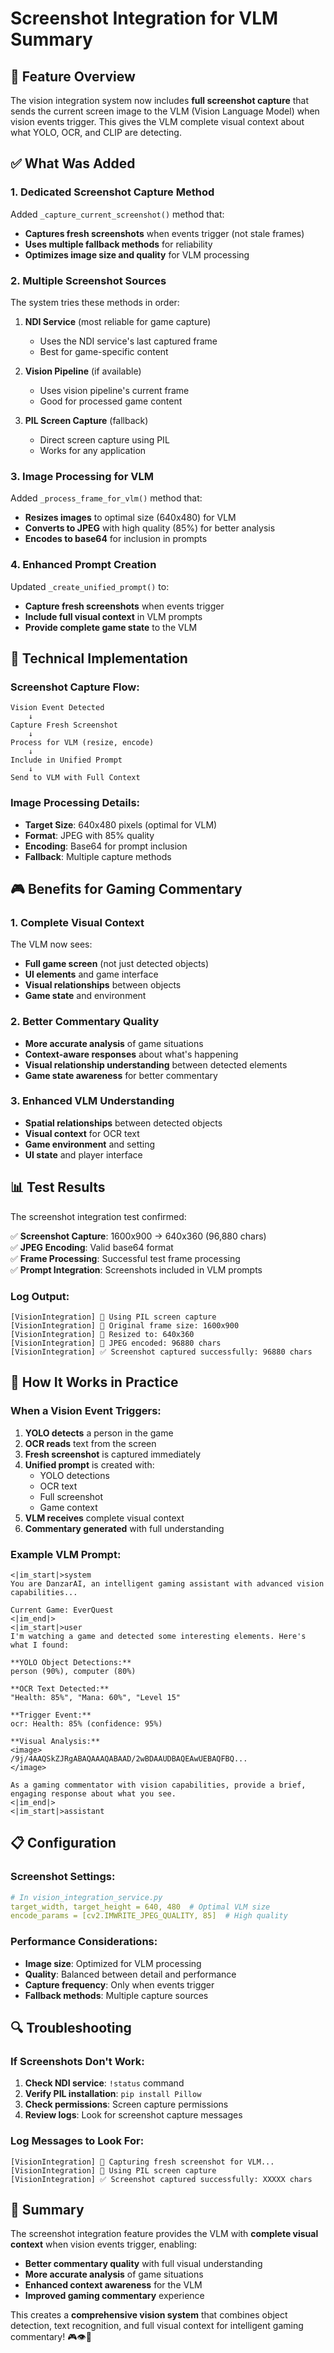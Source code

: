 # Screenshot Integration for VLM Summary

## 🎯 **Feature Overview**

The vision integration system now includes **full screenshot capture** that sends the current screen image to the VLM (Vision Language Model) when vision events trigger. This gives the VLM complete visual context about what YOLO, OCR, and CLIP are detecting.

## ✅ **What Was Added**

### 1. **Dedicated Screenshot Capture Method**
Added `_capture_current_screenshot()` method that:
- **Captures fresh screenshots** when events trigger (not stale frames)
- **Uses multiple fallback methods** for reliability
- **Optimizes image size and quality** for VLM processing

### 2. **Multiple Screenshot Sources**
The system tries these methods in order:

1. **NDI Service** (most reliable for game capture)
   - Uses the NDI service's last captured frame
   - Best for game-specific content

2. **Vision Pipeline** (if available)
   - Uses vision pipeline's current frame
   - Good for processed game content

3. **PIL Screen Capture** (fallback)
   - Direct screen capture using PIL
   - Works for any application

### 3. **Image Processing for VLM**
Added `_process_frame_for_vlm()` method that:
- **Resizes images** to optimal size (640x480) for VLM
- **Converts to JPEG** with high quality (85%) for better analysis
- **Encodes to base64** for inclusion in prompts

### 4. **Enhanced Prompt Creation**
Updated `_create_unified_prompt()` to:
- **Capture fresh screenshots** when events trigger
- **Include full visual context** in VLM prompts
- **Provide complete game state** to the VLM

## 🔧 **Technical Implementation**

### Screenshot Capture Flow:
```
Vision Event Detected
    ↓
Capture Fresh Screenshot
    ↓
Process for VLM (resize, encode)
    ↓
Include in Unified Prompt
    ↓
Send to VLM with Full Context
```

### Image Processing Details:
- **Target Size**: 640x480 pixels (optimal for VLM)
- **Format**: JPEG with 85% quality
- **Encoding**: Base64 for prompt inclusion
- **Fallback**: Multiple capture methods

## 🎮 **Benefits for Gaming Commentary**

### 1. **Complete Visual Context**
The VLM now sees:
- **Full game screen** (not just detected objects)
- **UI elements** and game interface
- **Visual relationships** between objects
- **Game state** and environment

### 2. **Better Commentary Quality**
- **More accurate analysis** of game situations
- **Context-aware responses** about what's happening
- **Visual relationship understanding** between detected elements
- **Game state awareness** for better commentary

### 3. **Enhanced VLM Understanding**
- **Spatial relationships** between detected objects
- **Visual context** for OCR text
- **Game environment** and setting
- **UI state** and player interface

## 📊 **Test Results**

The screenshot integration test confirmed:

✅ **Screenshot Capture**: 1600x900 → 640x360 (96,880 chars)  
✅ **JPEG Encoding**: Valid base64 format  
✅ **Frame Processing**: Successful test frame processing  
✅ **Prompt Integration**: Screenshots included in VLM prompts  

### Log Output:
```
[VisionIntegration] 📸 Using PIL screen capture
[VisionIntegration] 📸 Original frame size: 1600x900
[VisionIntegration] 📸 Resized to: 640x360
[VisionIntegration] 📸 JPEG encoded: 96880 chars
[VisionIntegration] ✅ Screenshot captured successfully: 96880 chars
```

## 🚀 **How It Works in Practice**

### When a Vision Event Triggers:
1. **YOLO detects** a person in the game
2. **OCR reads** text from the screen
3. **Fresh screenshot** is captured immediately
4. **Unified prompt** is created with:
   - YOLO detections
   - OCR text
   - Full screenshot
   - Game context
5. **VLM receives** complete visual context
6. **Commentary generated** with full understanding

### Example VLM Prompt:
```
<|im_start|>system
You are DanzarAI, an intelligent gaming assistant with advanced vision capabilities...

Current Game: EverQuest
<|im_end|>
<|im_start|>user
I'm watching a game and detected some interesting elements. Here's what I found:

**YOLO Object Detections:**
person (90%), computer (80%)

**OCR Text Detected:**
"Health: 85%", "Mana: 60%", "Level 15"

**Trigger Event:**
ocr: Health: 85% (confidence: 95%)

**Visual Analysis:**
<image>
/9j/4AAQSkZJRgABAQAAAQABAAD/2wBDAAUDBAQEAwUEBAQFBQ...
</image>

As a gaming commentator with vision capabilities, provide a brief, engaging response about what you see.
<|im_end|>
<|im_start|>assistant
```

## 📋 **Configuration**

### Screenshot Settings:
```yaml
# In vision_integration_service.py
target_width, target_height = 640, 480  # Optimal VLM size
encode_params = [cv2.IMWRITE_JPEG_QUALITY, 85]  # High quality
```

### Performance Considerations:
- **Image size**: Optimized for VLM processing
- **Quality**: Balanced between detail and performance
- **Capture frequency**: Only when events trigger
- **Fallback methods**: Multiple capture sources

## 🔍 **Troubleshooting**

### If Screenshots Don't Work:
1. **Check NDI service**: `!status` command
2. **Verify PIL installation**: `pip install Pillow`
3. **Check permissions**: Screen capture permissions
4. **Review logs**: Look for screenshot capture messages

### Log Messages to Look For:
```
[VisionIntegration] 📸 Capturing fresh screenshot for VLM...
[VisionIntegration] 📸 Using PIL screen capture
[VisionIntegration] ✅ Screenshot captured successfully: XXXXX chars
```

## 📝 **Summary**

The screenshot integration feature provides the VLM with **complete visual context** when vision events trigger, enabling:

- **Better commentary quality** with full visual understanding
- **More accurate analysis** of game situations
- **Enhanced context awareness** for the VLM
- **Improved gaming commentary** experience

This creates a **comprehensive vision system** that combines object detection, text recognition, and full visual context for intelligent gaming commentary! 🎮👁️📸 
